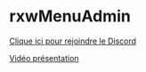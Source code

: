 # rxwMenuAdmin

[Clique ici pour rejoindre le Discord](https://discord.gg/rdev)

[Vidéo présentation](https://youtu.be/c3gB0ojzXPQ)
